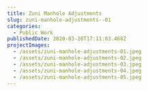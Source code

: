 ```yaml
---
title: Zuni Manhole Adjustments
slug: zuni-manhole-adjustments--01
categories:
  - Public Work
publishedDate: 2020-03-20T17:11:03.468Z
projectImages:
  - /assets/zuni-manhole-adjustments-01.jpeg
  - /assets/zuni-manhole-adjustments-02.jpeg
  - /assets/zuni-manhole-adjustments-03.jpeg
  - /assets/zuni-manhole-adjustments-04.jpeg
  - /assets/zuni-manhole-adjustments-05.jpeg
---
```

